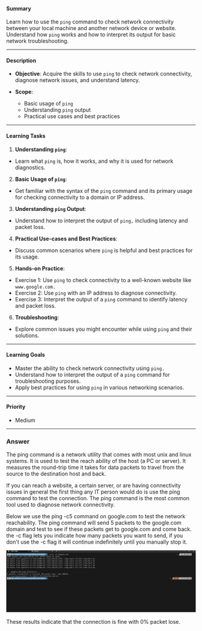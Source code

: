 #### Summary

Learn how to use the `ping` command to check network connectivity between your local machine and another network device or website. Understand how `ping` works and how to interpret its output for basic network troubleshooting.

---

#### Description

- **Objective**: Acquire the skills to use `ping` to check network connectivity, diagnose network issues, and understand latency.
  
- **Scope**: 
  - Basic usage of `ping`
  - Understanding `ping` output
  - Practical use cases and best practices
  
---

#### Learning Tasks

1. **Understanding `ping`**: 
  - Learn what `ping` is, how it works, and why it is used for network diagnostics.
  
2. **Basic Usage of `ping`**: 
  - Get familiar with the syntax of the `ping` command and its primary usage for checking connectivity to a domain or IP address.
  
3. **Understanding `ping` Output**: 
  - Understand how to interpret the output of `ping,` including latency and packet loss.
  
4. **Practical Use-cases and Best Practices**: 
  - Discuss common scenarios where `ping` is helpful and best practices for its usage.
  
5. **Hands-on Practice**: 
  - Exercise 1: Use `ping` to check connectivity to a well-known website like `www.google.com.`
  - Exercise 2: Use `ping` with an IP address to diagnose connectivity.
  - Exercise 3: Interpret the output of a `ping` command to identify latency and packet loss.
  
6. **Troubleshooting**: 
  - Explore common issues you might encounter while using `ping` and their solutions.

---

#### Learning Goals

- Master the ability to check network connectivity using `ping.`
- Understand how to interpret the output of a `ping` command for troubleshooting purposes.
- Apply best practices for using `ping` in various networking scenarios.

---

#### Priority

- Medium

***
### Answer

The ping command is a network utility that comes with most unix and linux systems. It is used to test the reach ability of the host (a PC or server). It measures the round-trip time it takes for data packets to travel from the source to the destination host and back.

If you can reach a website, a certain server, or are having connectivity issues in general the first thing any IT person would do is use the ping command to test the connection. The ping command is the most common tool used to diagnose network connectivity.

Below we use the ping -c5 command on google.com to test the network reachability. The ping command will send 5 packets to the google.com domain and test to see if these packets get to google.com and come back. the -c flag lets you indicate how many packets you want to send, if you don't use the -c flag it will continue indefinitely until you manually stop it.



![Image](../images/ping.PNG)

These results indicate that the connection is fine with 0% packet lose. 